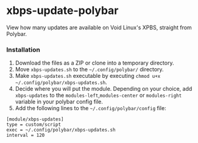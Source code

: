 # xbps-update-polybar
View how many updates are available on Void Linux's XPBS, straight from Polybar.

### Installation
1. Download the files as a ZIP or clone into a temporary directory.
2. Move `xbps-updates.sh` to the `~/.config/polybar/` directory.
3. Make `xbps-updates.sh` executable by executing `chmod u+x ~/.config/polybar/xbps-updates.sh`.
4. Decide where you will put the module. Depending on your choice, add `xbps-updates` to the `modules-left`,`modules-center` or `modules-right` variable in your polybar config file.
5. Add the following lines to the `~/.config/polybar/config` file:
    
```
[module/xbps-updates]
type = custom/script
exec = ~/.config/polybar/xbps-updates.sh
interval = 120
```
